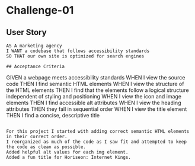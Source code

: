 # Challenge-01

## User Story

```
AS A marketing agency
I WANT a codebase that follows accessibility standards
SO THAT our own site is optimized for search engines

## Acceptance Criteria

```
GIVEN a webpage meets accessibility standards
WHEN I view the source code
THEN I find semantic HTML elements
WHEN I view the structure of the HTML elements
THEN I find that the elements follow a logical structure independent of styling and positioning
WHEN I view the icon and image elements
THEN I find accessible alt attributes
WHEN I view the heading attributes
THEN they fall in sequential order
WHEN I view the title element
THEN I find a concise, descriptive title
```

For this project I started with adding correct semantic HTML elements in their correct order. 
I reorganized as much of the code as I saw fit and attempted to keep the code as clean as possible.
Added helpful alt values for each img element.
Added a fun title for Horiseon: Internet Kings.
